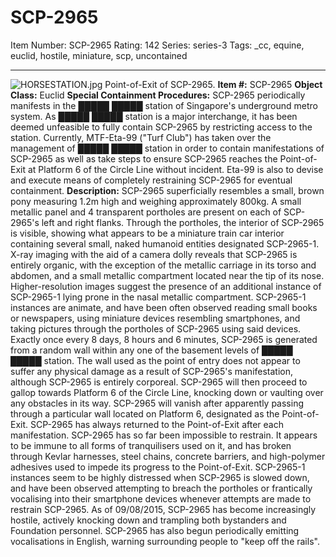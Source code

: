 # SCP-2965
Item Number: SCP-2965
Rating: 142
Series: series-3
Tags: _cc, equine, euclid, hostile, miniature, scp, uncontained

---

![HORSESTATION.jpg](https://scp-wiki.wdfiles.com/local--files/scp-2965/HORSESTATION.jpg)
Point-of-Exit of SCP-2965.
**Item #:** SCP-2965
**Object Class:** Euclid
**Special Containment Procedures:** SCP-2965 periodically manifests in the █████ █████ station of Singapore's underground metro system. As █████ █████ station is a major interchange, it has been deemed unfeasible to fully contain SCP-2965 by restricting access to the station. Currently, MTF-Eta-99 ("Turf Club") has taken over the management of █████ █████ station in order to contain manifestations of SCP-2965 as well as take steps to ensure SCP-2965 reaches the Point-of-Exit at Platform 6 of the Circle Line without incident. Eta-99 is also to devise and execute means of completely restraining SCP-2965 for eventual containment.
**Description:** SCP-2965 superficially resembles a small, brown pony measuring 1.2m high and weighing approximately 800kg. A small metallic panel and 4 transparent portholes are present on each of SCP-2965's left and right flanks. Through the portholes, the interior of SCP-2965 is visible, showing what appears to be a miniature train car interior containing several small, naked humanoid entities designated SCP-2965-1.
X-ray imaging with the aid of a camera dolly reveals that SCP-2965 is entirely organic, with the exception of the metallic carriage in its torso and abdomen, and a small metallic compartment located near the tip of its nose. Higher-resolution images suggest the presence of an additional instance of SCP-2965-1 lying prone in the nasal metallic compartment. SCP-2965-1 instances are animate, and have been often observed reading small books or newspapers, using miniature devices resembling smartphones, and taking pictures through the portholes of SCP-2965 using said devices.
Exactly once every 8 days, 8 hours and 6 minutes, SCP-2965 is generated from a random wall within any one of the basement levels of █████ █████ station. The wall used as the point of entry does not appear to suffer any physical damage as a result of SCP-2965's manifestation, although SCP-2965 is entirely corporeal. SCP-2965 will then proceed to gallop towards Platform 6 of the Circle Line, knocking down or vaulting over any obstacles in its way. SCP-2965 will vanish after apparently passing through a particular wall located on Platform 6, designated as the Point-of-Exit. SCP-2965 has always returned to the Point-of-Exit after each manifestation.
SCP-2965 has so far been impossible to restrain. It appears to be immune to all forms of tranquilisers used on it, and has broken through Kevlar harnesses, steel chains, concrete barriers, and high-polymer adhesives used to impede its progress to the Point-of-Exit. SCP-2965-1 instances seem to be highly distressed when SCP-2965 is slowed down, and have been observed attempting to breach the portholes or frantically vocalising into their smartphone devices whenever attempts are made to restrain SCP-2965.
As of 09/08/2015, SCP-2965 has become increasingly hostile, actively knocking down and trampling both bystanders and Foundation personnel. SCP-2965 has also begun periodically emitting vocalisations in English, warning surrounding people to "keep off the rails".